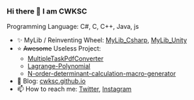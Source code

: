 ### Hi there 👋 I am CWKSC

Programming Language: C#, C, C++, Java, js

- :sparkles: MyLib / Reinventing Wheel: [MyLib_Csharp](https://github.com/CWKSC/MyLib_Csharp), [MyLib_Unity](https://github.com/CWKSC/MyLib_Unity)
- :star: ~~Awesome~~ Useless Project: 
  - [MultipleTaskPdfConverter](https://github.com/CWKSC/MultipleTaskPdfConverter) 
  - [Lagrange-Polynomial](https://github.com/CWKSC/Lagrange-Polynomial)
  - [N-order-determinant-calculation-macro-generator](https://github.com/CWKSC/N-order-determinant-calculation-macro-generator)
- :book: Blog: [cwksc.github.io](https://cwksc.github.io/)
- 📫 How to reach me: [Twitter](https://twitter.com/CwkscP), [Instagram](https://www.instagram.com/cwksc/)

<!--
**CWKSC/CWKSC** is a ✨ _special_ ✨ repository because its `README.md` (this file) appears on your GitHub profile.

Here are some ideas to get you started:

- 🔭 I’m currently working on ...
- 🌱 I’m currently learning ...
- 👯 I’m looking to collaborate on ...
- 🤔 I’m looking for help with ...
- 💬 Ask me about ...
- 📫 How to reach me: ...
- 😄 Pronouns: ...
- ⚡ Fun fact: ...
-->


